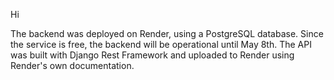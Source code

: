 Hi

The backend was deployed on Render, using a PostgreSQL database. Since the service is free, the backend will be operational until May 8th. The API was built with Django Rest Framework and uploaded to Render using Render's own documentation.
